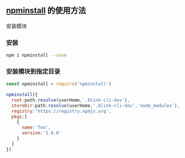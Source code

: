 ## [npminstall](https://www.npmjs.com/package/npminstall) 的使用方法
安装模块

### 安装
```BASH
npm i npminstall --save
```

### 安装模块到指定目录
```javascript
const npminstall = require('npminstall')

npminstall({
  root:path.resolve(userHome,'.blink-cli-dev'),
  storeDir:path.resolve(userHome,'.blink-cli-dev','node_modules'),
  registry:'https://registry.npmjs.org',
  pkgs:[
    {
      name:'foo',
      version:'1.0.0'
    }
  ]
})
```